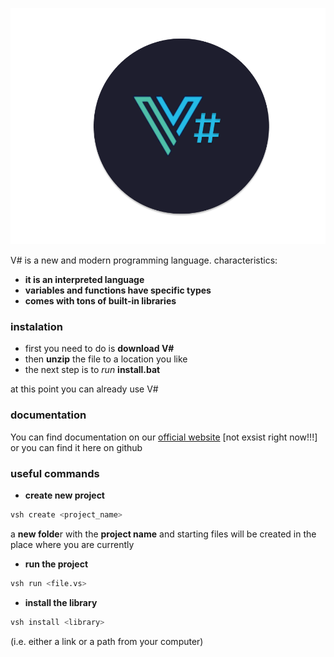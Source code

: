 <p align="center">
<img src="art/vs_logo.png" size="50%">
</p>

V# is a new and modern programming language. 
characteristics:
- **it is an interpreted language**
- **variables and functions have specific types**
- **comes with tons of built-in libraries**

### instalation
 - first you need to do is **download V#**
 - then **unzip** the file to a location you like
 - the next step is to *run* **install.bat**

 at this point you can already use V#

### documentation
 You can find documentation on our [official website](https://vsharp.pl) [not exsist right now!!!]
 or you can find it here on github 

### useful commands
- **create new project**
```bash
vsh create <project_name>
```

a **new folde**r with the **project name** and starting files will be 
created in the place where you are currently

- **run the project**
```bash
vsh run <file.vs>
```


- **install the library**
```bash
vsh install <library>
```
 (i.e. either a link or a path from your computer)
